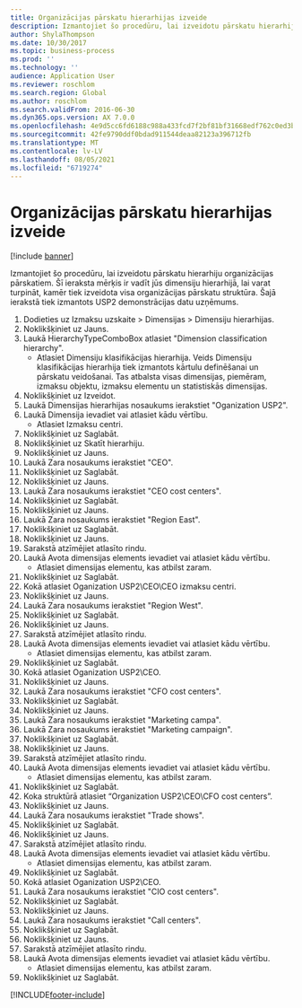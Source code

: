 ```yaml
---
title: Organizācijas pārskatu hierarhijas izveide
description: Izmantojiet šo procedūru, lai izveidotu pārskatu hierarhiju organizācijas pārskatiem.
author: ShylaThompson
ms.date: 10/30/2017
ms.topic: business-process
ms.prod: ''
ms.technology: ''
audience: Application User
ms.reviewer: roschlom
ms.search.region: Global
ms.author: roschlom
ms.search.validFrom: 2016-06-30
ms.dyn365.ops.version: AX 7.0.0
ms.openlocfilehash: 4e9d5cc6fd6188c988a433fcd7f2bf81bf31668edf762c0ed3bcbf67477a4e35
ms.sourcegitcommit: 42fe9790ddf0bdad911544deaa82123a396712fb
ms.translationtype: MT
ms.contentlocale: lv-LV
ms.lasthandoff: 08/05/2021
ms.locfileid: "6719274"
---
```

# <a name="create-an-organization-report-hierarchy"></a>Organizācijas pārskatu hierarhijas izveide

[!include [banner](../../includes/banner.md)]

Izmantojiet šo procedūru, lai izveidotu pārskatu hierarhiju organizācijas pārskatiem. Šī ieraksta mērķis ir vadīt jūs dimensiju hierarhijā, lai varat turpināt, kamēr tiek izveidota visa organizācijas pārskatu struktūra. Šajā ierakstā tiek izmantots USP2 demonstrācijas datu uzņēmums.

1. Dodieties uz Izmaksu uzskaite > Dimensijas > Dimensiju hierarhijas.
2. Noklikšķiniet uz Jauns.
3. Laukā HierarchyTypeComboBox atlasiet "Dimension classification hierarchy".
    * Atlasiet Dimensiju klasifikācijas hierarhija. Veids Dimensiju klasifikācijas hierarhija tiek izmantots kārtulu definēšanai un pārskatu veidošanai. Tas atbalsta visas dimensijas, piemēram, izmaksu objektu, izmaksu elementu un statistiskās dimensijas.  
4. Noklikšķiniet uz Izveidot.
5. Laukā Dimensijas hierarhijas nosaukums ierakstiet "Oganization USP2".
6. Laukā Dimensija ievadiet vai atlasiet kādu vērtību.
    * Atlasiet Izmaksu centri.  
7. Noklikšķiniet uz Saglabāt.
8. Noklikšķiniet uz Skatīt hierarhiju.
9. Noklikšķiniet uz Jauns.
10. Laukā Zara nosaukums ierakstiet "CEO".
11. Noklikšķiniet uz Saglabāt.
12. Noklikšķiniet uz Jauns.
13. Laukā Zara nosaukums ierakstiet "CEO cost centers".
14. Noklikšķiniet uz Saglabāt.
15. Noklikšķiniet uz Jauns.
16. Laukā Zara nosaukums ierakstiet "Region East".
17. Noklikšķiniet uz Saglabāt.
18. Noklikšķiniet uz Jauns.
19. Sarakstā atzīmējiet atlasīto rindu.
20. Laukā Avota dimensijas elements ievadiet vai atlasiet kādu vērtību.
    * Atlasiet dimensijas elementu, kas atbilst zaram.  
21. Noklikšķiniet uz Saglabāt.
22. Kokā atlasiet Oganization USP2\CEO\CEO izmaksu centri.
23. Noklikšķiniet uz Jauns.
24. Laukā Zara nosaukums ierakstiet "Region West".
25. Noklikšķiniet uz Saglabāt.
26. Noklikšķiniet uz Jauns.
27. Sarakstā atzīmējiet atlasīto rindu.
28. Laukā Avota dimensijas elements ievadiet vai atlasiet kādu vērtību.
    * Atlasiet dimensijas elementu, kas atbilst zaram.  
29. Noklikšķiniet uz Saglabāt.
30. Kokā atlasiet Oganization USP2\CEO.
31. Noklikšķiniet uz Jauns.
32. Laukā Zara nosaukums ierakstiet "CFO cost centers".
33. Noklikšķiniet uz Saglabāt.
34. Noklikšķiniet uz Jauns.
35. Laukā Zara nosaukums ierakstiet "Marketing campa".
36. Laukā Zara nosaukums ierakstiet "Marketing campaign".
37. Noklikšķiniet uz Saglabāt.
38. Noklikšķiniet uz Jauns.
39. Sarakstā atzīmējiet atlasīto rindu.
40. Laukā Avota dimensijas elements ievadiet vai atlasiet kādu vērtību.
    * Atlasiet dimensijas elementu, kas atbilst zaram.  
41. Noklikšķiniet uz Saglabāt.
42. Koka struktūrā atlasiet “Organization USP2\CEO\CFO cost centers”.
43. Noklikšķiniet uz Jauns.
44. Laukā Zara nosaukums ierakstiet "Trade shows".
45. Noklikšķiniet uz Saglabāt.
46. Noklikšķiniet uz Jauns.
47. Sarakstā atzīmējiet atlasīto rindu.
48. Laukā Avota dimensijas elements ievadiet vai atlasiet kādu vērtību.
    * Atlasiet dimensijas elementu, kas atbilst zaram.  
49. Noklikšķiniet uz Saglabāt.
50. Kokā atlasiet Oganization USP2\CEO.
51. Laukā Zara nosaukums ierakstiet "CIO cost centers".
52. Noklikšķiniet uz Saglabāt.
53. Noklikšķiniet uz Jauns.
54. Laukā Zara nosaukums ierakstiet "Call centers".
55. Noklikšķiniet uz Saglabāt.
56. Noklikšķiniet uz Jauns.
57. Sarakstā atzīmējiet atlasīto rindu.
58. Laukā Avota dimensijas elements ievadiet vai atlasiet kādu vērtību.
    * Atlasiet dimensijas elementu, kas atbilst zaram.  
59. Noklikšķiniet uz Saglabāt.



[!INCLUDE[footer-include](../../../includes/footer-banner.md)]